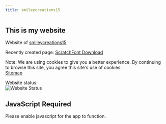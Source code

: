 ```yaml
---
title: smileycreations15
---
```

<h2>This is my website</h2>
<p>Website of <a href="javascript:void(0)" onclick="openPwaUrl('https://github.com/smileycreations15/')" target="_blank">smileycreations15</a></p>
<p>Recently created page: <a href="javascript:void(0)" onclick="openPwaUrl('https://smileycreations15.com/ScratchFont')" target="_blank">ScratchFont Download</a></p>


Note: We are using cookies to give you a better experience. By continuing to browse this site, you agree this site's use of cookies. <br />
<a href="javascript:void(0)" onclick="openPwaUrl('https://smileycreations15.com/Sitemap')" target="_blank">Sitemap</a>

Website status: <br />![Website Status](https://smileycreations15.com/files/status/smileycreations15.com/5F8015E0-2504-439A-85D0-37EC0342F4DF.svg)
<noscript>
    <h2>JavaScript Required</h2>
    <p>Please enable javascript for the app to function.</p>
</noscript>
